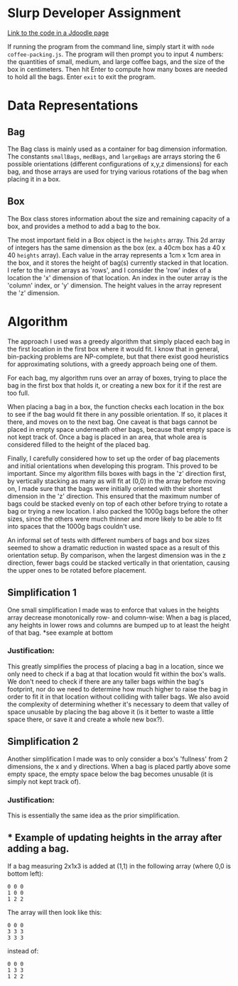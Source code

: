 # Slurp Developer Assignment

[Link to the code in a Jdoodle page](http://jdoodle.com/a/xHR)

If running the program from the command line, simply start it with `node coffee-packing.js`. The program will then prompt you to input 4 numbers: the quantities of small, medium, and large coffee bags, and the size of the box in centimeters. Then hit Enter to compute how many boxes are needed to hold all the bags. Enter `exit` to exit the program.

# Data Representations
## Bag
The Bag class is mainly used as a container for bag dimension information.
The constants `smallBags`, `medBags`, and `largeBags` are arrays storing the 6 possible orientations (different configurations of x,y,z dimensions) for each bag, and those arrays are used for trying various rotations of the bag when placing it in a box.

## Box
The Box class stores information about the size and remaining capacity of a box, and provides a method to add a bag to the box.

The most important field in a Box object is the `heights` array. This 2d array of integers has the same dimension as the box (ex. a 40cm box has a 40 x 40 `heights` array). Each value in the array represents a 1cm x 1cm area in the box, and it stores the height of bag(s) currently stacked in that location. I refer to the inner arrays as 'rows', and I consider the 'row' index of a location the 'x' dimension of that location. An index in the outer array is the 'column' index, or 'y' dimension. The height values in the array represent the 'z' dimension.


#  Algorithm
The approach I used was a greedy algorithm that simply placed each bag in the first location in the first box where it would fit. I know that in general, bin-packing problems are NP-complete, but that there exist good heuristics for approximating solutions, with a greedy approach being one of them.

For each bag, my algorithm runs over an array of boxes, trying to place the bag in the first box that holds it, or creating a new box for it if the rest are too full.

When placing a bag in a box, the function checks each location in the box to see if the bag would fit there in any possible orientation. If so, it places it there, and moves on to the next bag. One caveat is that bags cannot be placed in empty space underneath other bags, because that empty space is not kept track of. Once a bag is placed in an area, that whole area is considered filled to the height of the placed bag.

Finally, I carefully considered how to set up the order of bag placements and initial orientations when developing this program. This proved to be important.
Since my algorithm fills boxes with bags in the 'z' direction first, by vertically stacking as many as will fit at (0,0) in the array before moving on, I made sure that the bags were initially oriented with their shortest dimension in the 'z' direction. This ensured that the maximum number of bags could be stacked evenly on top of each other before trying to rotate a bag or trying a new location. I also packed the 1000g bags before the other sizes, since the others were much thinner and more likely to be able to fit into spaces that the 1000g bags couldn't use.

An informal set of tests with different numbers of bags and box sizes seemed to show a dramatic reduction in wasted space as a result of this orientation setup. By comparison, when the largest dimension was in the z direction, fewer bags could be stacked vertically in that orientation, causing the upper ones to be rotated before placement.


## Simplification 1
One  small simplification I made was to enforce that values in the heights array decrease monotonically row- and column-wise: When a bag is placed, any heights in lower rows and columns are bumped up to at least the height of that bag.
\*see example at bottom
### Justification:
This greatly simplifies the process of placing a bag in a location, since we only need to check if a bag at that location would fit within the box's walls. We don't need to check if there are any taller bags within the bag's footprint, nor do we need to determine how much higher to raise the bag in order to fit it in that  location without colliding with taller bags. We also avoid the complexity of determining whether it's necessary to deem that valley of space unusable by placing the bag above it (is it better to waste a little space there, or save it and create a whole new box?).

## Simplification 2
Another simplification I made was to only consider a box's 'fullness' from 2 dimensions, the x and y directions. When a bag is placed partly above some empty space, the empty space below the bag becomes unusable (it is simply not kept track of).
### Justification:
This is essentially the same idea as the prior simplification.

## \* Example of updating heights in the array after adding a bag.

If a bag measuring 2x1x3 is added at (1,1) in the following array (where 0,0 is bottom left):
```
0 0 0
1 0 0
1 2 2
```

The array will then look like this:
```
0 0 0
3 3 3
3 3 3
```

instead of:
```
0 0 0
1 3 3
1 2 2
```
